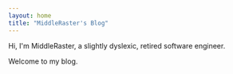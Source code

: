 ```yaml
---
layout: home
title: "MiddleRaster's Blog"
---
```


Hi, I'm MiddleRaster, a slightly dyslexic, retired software engineer.

Welcome to my blog.
